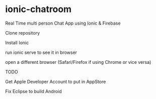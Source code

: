 # ionic-chatroom
Real Time multi person Chat App using Ionic &amp; Firebase

Clone repository 

Install Ionic

run ionic serve to see it in browser

open a different browser (Safari/Firefox if using Chrome or vice versa) 

TODO

Get Apple Developer Account to put in AppStore

Fix Eclipse to build Android
